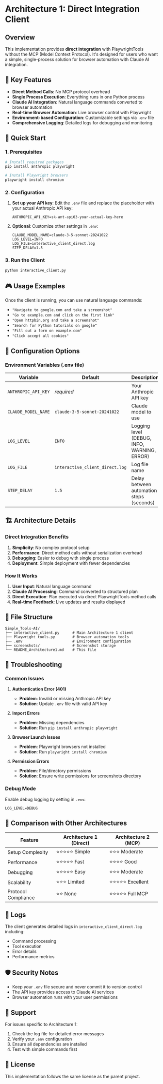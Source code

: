 # Architecture 1: Direct Integration Client

## Overview

This implementation provides **direct integration** with PlaywrightTools without the MCP (Model Context Protocol). It's designed for users who want a simple, single-process solution for browser automation with Claude AI integration.

## 🎯 Key Features

- **Direct Method Calls**: No MCP protocol overhead
- **Single Process Execution**: Everything runs in one Python process
- **Claude AI Integration**: Natural language commands converted to browser automation
- **Real-time Browser Automation**: Live browser control with Playwright
- **Environment-based Configuration**: Customizable settings via `.env` file
- **Comprehensive Logging**: Detailed logs for debugging and monitoring

## 🚀 Quick Start

### 1. Prerequisites

```bash
# Install required packages
pip install anthropic playwright

# Install Playwright browsers
playwright install chromium
```

### 2. Configuration

1. **Set up your API key**: Edit the `.env` file and replace the placeholder with your actual Anthropic API key:
   ```
   ANTHROPIC_API_KEY=sk-ant-api03-your-actual-key-here
   ```

2. **Optional**: Customize other settings in `.env`:
   ```
   CLAUDE_MODEL_NAME=claude-3-5-sonnet-20241022
   LOG_LEVEL=INFO
   LOG_FILE=interactive_client_direct.log
   STEP_DELAY=1.5
   ```

### 3. Run the Client

```bash
python interactive_client.py
```

## 🎮 Usage Examples

Once the client is running, you can use natural language commands:

- `"Navigate to google.com and take a screenshot"`
- `"Go to example.com and click on the first link"`
- `"Open httpbin.org and take a screenshot"`
- `"Search for Python tutorials on google"`
- `"Fill out a form on example.com"`
- `"Click accept all cookies"`

## 🔧 Configuration Options

### Environment Variables (.env file)

| Variable | Default | Description |
|----------|---------|-------------|
| `ANTHROPIC_API_KEY` | *required* | Your Anthropic API key |
| `CLAUDE_MODEL_NAME` | `claude-3-5-sonnet-20241022` | Claude model to use |
| `LOG_LEVEL` | `INFO` | Logging level (DEBUG, INFO, WARNING, ERROR) |
| `LOG_FILE` | `interactive_client_direct.log` | Log file name |
| `STEP_DELAY` | `1.5` | Delay between automation steps (seconds) |

## 🏗️ Architecture Details

### Direct Integration Benefits

1. **Simplicity**: No complex protocol setup
2. **Performance**: Direct method calls without serialization overhead
3. **Debugging**: Easier to debug with single process
4. **Deployment**: Simple deployment with fewer dependencies

### How It Works

1. **User Input**: Natural language command
2. **Claude AI Processing**: Command converted to structured plan
3. **Direct Execution**: Plan executed via direct PlaywrightTools method calls
4. **Real-time Feedback**: Live updates and results displayed

## 📁 File Structure

```
Simple_Tools-AI/
├── interactive_client.py      # Main Architecture 1 client
├── Playwright_tools.py        # Browser automation tools
├── .env                       # Environment configuration
├── screenshots/               # Screenshot storage
└── README_Architecture1.md    # This file
```

## 🐛 Troubleshooting

### Common Issues

1. **Authentication Error (401)**
   - **Problem**: Invalid or missing Anthropic API key
   - **Solution**: Update `.env` file with valid API key

2. **Import Errors**
   - **Problem**: Missing dependencies
   - **Solution**: Run `pip install anthropic playwright`

3. **Browser Launch Issues**
   - **Problem**: Playwright browsers not installed
   - **Solution**: Run `playwright install chromium`

4. **Permission Errors**
   - **Problem**: File/directory permissions
   - **Solution**: Ensure write permissions for screenshots directory

### Debug Mode

Enable debug logging by setting in `.env`:
```
LOG_LEVEL=DEBUG
```

## 🔄 Comparison with Other Architectures

| Feature | Architecture 1 (Direct) | Architecture 2 (MCP) |
|---------|-------------------------|----------------------|
| Setup Complexity | ⭐⭐⭐⭐⭐ Simple | ⭐⭐⭐ Moderate |
| Performance | ⭐⭐⭐⭐⭐ Fast | ⭐⭐⭐⭐ Good |
| Debugging | ⭐⭐⭐⭐⭐ Easy | ⭐⭐⭐ Moderate |
| Scalability | ⭐⭐⭐ Limited | ⭐⭐⭐⭐⭐ Excellent |
| Protocol Compliance | ⭐⭐ None | ⭐⭐⭐⭐⭐ Full MCP |

## 📝 Logs

The client generates detailed logs in `interactive_client_direct.log` including:
- Command processing
- Tool execution
- Error details
- Performance metrics

## 🛡️ Security Notes

- Keep your `.env` file secure and never commit it to version control
- The API key provides access to Claude AI services
- Browser automation runs with your user permissions

## 🤝 Support

For issues specific to Architecture 1:
1. Check the log file for detailed error messages
2. Verify your `.env` configuration
3. Ensure all dependencies are installed
4. Test with simple commands first

## 📄 License

This implementation follows the same license as the parent project. 